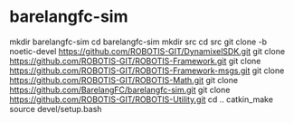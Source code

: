 # barelangfc-sim
mkdir barelangfc-sim
cd barelangfc-sim
mkdir src
cd src
git clone -b noetic-devel https://github.com/ROBOTIS-GIT/DynamixelSDK.git
git clone https://github.com/ROBOTIS-GIT/ROBOTIS-Framework.git
git clone https://github.com/ROBOTIS-GIT/ROBOTIS-Framework-msgs.git
git clone https://github.com/ROBOTIS-GIT/ROBOTIS-Math.git
git clone https://github.com/BarelangFC/barelangfc-sim.git
git clone https://github.com/ROBOTIS-GIT/ROBOTIS-Utility.git
cd ..
catkin_make
source devel/setup.bash
